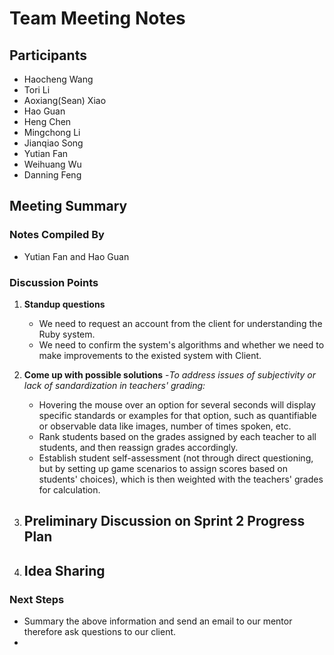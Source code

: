 # Team Meeting Notes

## Participants
- Haocheng Wang
- Tori Li
- Aoxiang(Sean) Xiao
- Hao Guan
- Heng Chen
- Mingchong Li
- Jianqiao Song
- Yutian Fan
- Weihuang Wu
- Danning Feng


## Meeting Summary

### Notes Compiled By
- Yutian Fan and Hao Guan

### Discussion Points

1. **Standup questions**
    - We need to request an account from the client for understanding the Ruby system.
    - We need to confirm the system's algorithms and whether we need to make improvements to the existed system with Client.

2. **Come up with possible solutions**
    -*To address issues of subjectivity or lack of sandardization in teachers' grading:*
    - Hovering the mouse over an option for several seconds will display specific standards or examples for that option, such as quantifiable or observable data like images, number of times spoken, etc.
    - Rank students based on the grades assigned by each teacher to all students, and then reassign grades accordingly.
    - Establish student self-assessment (not through direct questioning, but by setting up game scenarios to assign scores based on students' choices), which is then weighted with the teachers' grades for calculation.

4. **Preliminary Discussion on Sprint 2 Progress Plan**
    - 

5. **Idea Sharing**
    - 


### Next Steps
- Summary the above information and send an email to our mentor therefore ask questions to our client.
- 

